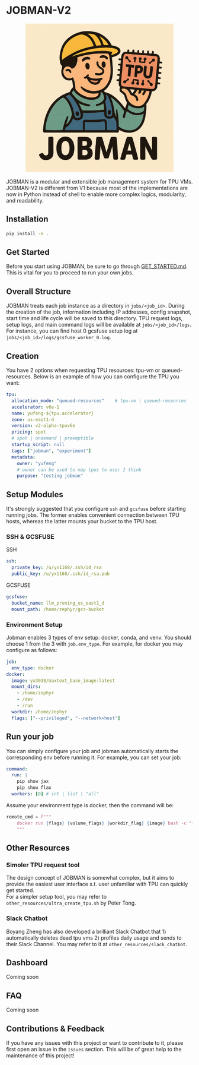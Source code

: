 # JOBMAN-V2

<p align="center">
  <img src="figs/jobman_logo.png" alt="Jobman Logo" width="400"/>
</p>

JOBMAN is a modular and extensible job management system for TPU VMs. JOBMAN-V2 is different from V1 because most of the implementations are now in Python instead of shell to enable more complex logics, modularity, and readability.

## Installation
```bash
pip install -e .
```

## Get Started 
Before you start using JOBMAN, be sure to go through [GET_STARTED.md](GET_STARTED.md). This is vital for you to proceed to run your own jobs.



## Overall Structure
JOBMAN treats each job instance as a directory in `jobs/<job_id>`. During the creation of the job, information including IP addresses, config snapshot, start time and life cycle will be saved to this directory. TPU request logs, setup logs, and main command logs will be available at `jobs/<job_id>/logs`. For instance, you can find host 0 gcsfuse setup log at `jobs/<job_id>/logs/gcsfuse_worker_0.log`. 

## Creation
You have 2 options when requesting TPU resources: tpu-vm or queued-resources. Below is an example of how you can configure the TPU you want:
```yaml
tpu:
  allocation_mode: "queued-resources"    # tpu-vm | queued-resources
  accelerator: v6e-1
  name: yufeng-${tpu.accelerator}
  zone: us-east1-d
  version: v2-alpha-tpuv6e
  pricing: spot                   
  # spot | ondemand | preemptible
  startup_script: null
  tags: ["jobman", "experiment"]
  metadata:
    owner: "yufeng"
    # owner can be used to map tpus to user I think
    purpose: "testing jobman"
```

## Setup Modules
It's strongly suggested that you configure `ssh` and `gcsfuse` before starting running jobs. The former enables convenient connection between TPU hosts, whereas the latter mounts your bucket to the TPU host.

### SSH & GCSFUSE
SSH  
```yaml
ssh:
  private_key: /u/yx1168/.ssh/id_rsa
  public_key: /u/yx1168/.ssh/id_rsa.pub
```
GCSFUSE
```yaml
gcsfuse:
  bucket_name: llm_pruning_us_east1_d
  mount_path: /home/zephyr/gcs-bucket
```

### Environment Setup
Jobman enables 3 types of env setup: docker, conda, and venv. You should choose 1 from the 3 with `job.env_type`. For example, for docker you may configure as follows:
```yaml
job:
  env_type: docker
docker:
  image: yx3038/maxtext_base_image:latest
  mount_dirs:
    - /home/zephyr
    - /dev
    - /run
  workdir: /home/zephyr
  flags: ["--privileged", "--network=host"]
```

## Run your job
You can simply configure your job and jobman automatically starts the corresponding env before running it. For example, you can set your job:
```yaml
command:
  run: |
    pip show jax
    pip show flax
  workers: [0] # int | list | "all"
```
Assume your environment type is docker, then the command will be:
```python
remote_cmd = f"""
    docker run {flags} {volume_flags} {workdir_flag} {image} bash -c "{user_command}"
    """
```

## Other Resources

### Simoler TPU request tool
The design concept of JOBMAN is somewhat complex, but it aims to provide the easiest user interface s.t. user unfamiliar with TPU can quickly get started.  
For a simpler setup tool, you may refer to `other_resources/ultra_create_tpu.sh` by Peter Tong.

### Slack Chatbot
Boyang Zheng has also developed a brilliant Slack Chatbot that 1) automatically deletes dead tpu vms 2) profiles daily usage and sends to their Slack Channel. You may refer to it at `other_resources/slack_chatbot`.

## Dashboard
Coming soon

## FAQ
Coming soon

## Contributions & Feedback
If you have any issues with this project or want to contribute to it, please first open an issue in the `Issues` section. This will be of great help to the maintenance of this project!
